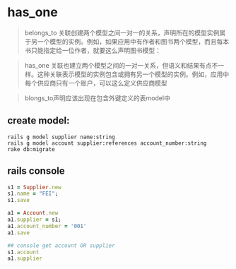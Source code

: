 # has_one
> belongs_to 关联创建两个模型之间一对一的关系，声明所在的模型实例属于另一个模型的实例。例如，如果应用中有作者和图书两个模型，而且每本书只能指定给一位作者，就要这么声明图书模型：


> has_one 关联也建立两个模型之间的一对一关系，但语义和结果有点不一样。这种关联表示模型的实例包含或拥有另一个模型的实例。例如，应用中每个供应商只有一个账户，可以这么定义供应商模型

> blongs_to声明应该出现在包含外键定义的表model中

## create model:
```shell
rails g model supplier name:string
rails g model account supplier:references account_number:string
rake db:migrate
```

## rails console
```rb
s1 = Supplier.new
s1.name = "FEI";
s1.save

a1 = Account.new
a1.supplier = s1;
a1.account_number = '001'
a1.save

## console get account OR supplier
s1.account
a1.supplier
```